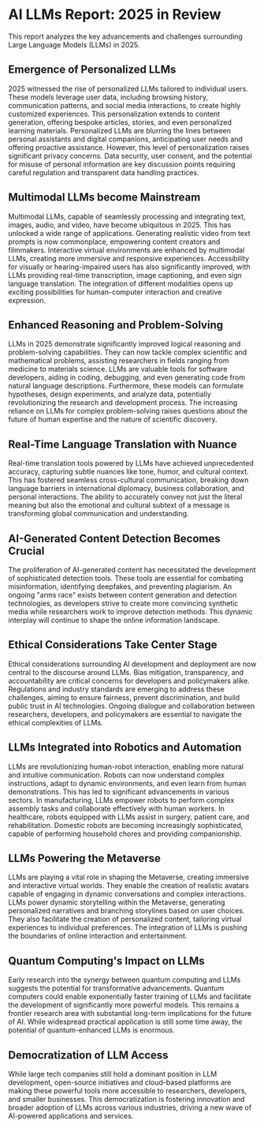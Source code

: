 # AI LLMs Report: 2025 in Review

This report analyzes the key advancements and challenges surrounding Large Language Models (LLMs) in 2025.

## Emergence of Personalized LLMs

2025 witnessed the rise of personalized LLMs tailored to individual users. These models leverage user data, including browsing history, communication patterns, and social media interactions, to create highly customized experiences. This personalization extends to content generation, offering bespoke articles, stories, and even personalized learning materials.  Personalized LLMs are blurring the lines between personal assistants and digital companions, anticipating user needs and offering proactive assistance. However, this level of personalization raises significant privacy concerns. Data security, user consent, and the potential for misuse of personal information are key discussion points requiring careful regulation and transparent data handling practices.

## Multimodal LLMs become Mainstream

Multimodal LLMs, capable of seamlessly processing and integrating text, images, audio, and video, have become ubiquitous in 2025.  This has unlocked a wide range of applications. Generating realistic video from text prompts is now commonplace, empowering content creators and filmmakers. Interactive virtual environments are enhanced by multimodal LLMs, creating more immersive and responsive experiences.  Accessibility for visually or hearing-impaired users has also significantly improved, with LLMs providing real-time transcription, image captioning, and even sign language translation. The integration of different modalities opens up exciting possibilities for human-computer interaction and creative expression.

## Enhanced Reasoning and Problem-Solving

LLMs in 2025 demonstrate significantly improved logical reasoning and problem-solving capabilities.  They can now tackle complex scientific and mathematical problems, assisting researchers in fields ranging from medicine to materials science. LLMs are valuable tools for software developers, aiding in coding, debugging, and even generating code from natural language descriptions.  Furthermore, these models can formulate hypotheses, design experiments, and analyze data, potentially revolutionizing the research and development process. The increasing reliance on LLMs for complex problem-solving raises questions about the future of human expertise and the nature of scientific discovery.

## Real-Time Language Translation with Nuance

Real-time translation tools powered by LLMs have achieved unprecedented accuracy, capturing subtle nuances like tone, humor, and cultural context. This has fostered seamless cross-cultural communication, breaking down language barriers in international diplomacy, business collaboration, and personal interactions. The ability to accurately convey not just the literal meaning but also the emotional and cultural subtext of a message is transforming global communication and understanding.

## AI-Generated Content Detection Becomes Crucial

The proliferation of AI-generated content has necessitated the development of sophisticated detection tools. These tools are essential for combating misinformation, identifying deepfakes, and preventing plagiarism.  An ongoing "arms race" exists between content generation and detection technologies, as developers strive to create more convincing synthetic media while researchers work to improve detection methods. This dynamic interplay will continue to shape the online information landscape.

## Ethical Considerations Take Center Stage

Ethical considerations surrounding AI development and deployment are now central to the discourse around LLMs.  Bias mitigation, transparency, and accountability are critical concerns for developers and policymakers alike. Regulations and industry standards are emerging to address these challenges, aiming to ensure fairness, prevent discrimination, and build public trust in AI technologies.  Ongoing dialogue and collaboration between researchers, developers, and policymakers are essential to navigate the ethical complexities of LLMs.

## LLMs Integrated into Robotics and Automation

LLMs are revolutionizing human-robot interaction, enabling more natural and intuitive communication. Robots can now understand complex instructions, adapt to dynamic environments, and even learn from human demonstrations.  This has led to significant advancements in various sectors. In manufacturing, LLMs empower robots to perform complex assembly tasks and collaborate effectively with human workers.  In healthcare, robots equipped with LLMs assist in surgery, patient care, and rehabilitation.  Domestic robots are becoming increasingly sophisticated, capable of performing household chores and providing companionship.

## LLMs Powering the Metaverse

LLMs are playing a vital role in shaping the Metaverse, creating immersive and interactive virtual worlds. They enable the creation of realistic avatars capable of engaging in dynamic conversations and complex interactions. LLMs power dynamic storytelling within the Metaverse, generating personalized narratives and branching storylines based on user choices.  They also facilitate the creation of personalized content, tailoring virtual experiences to individual preferences.  The integration of LLMs is pushing the boundaries of online interaction and entertainment.

## Quantum Computing's Impact on LLMs

Early research into the synergy between quantum computing and LLMs suggests the potential for transformative advancements. Quantum computers could enable exponentially faster training of LLMs and facilitate the development of significantly more powerful models.  This remains a frontier research area with substantial long-term implications for the future of AI.  While widespread practical application is still some time away, the potential of quantum-enhanced LLMs is enormous.

## Democratization of LLM Access

While large tech companies still hold a dominant position in LLM development, open-source initiatives and cloud-based platforms are making these powerful tools more accessible to researchers, developers, and smaller businesses. This democratization is fostering innovation and broader adoption of LLMs across various industries, driving a new wave of AI-powered applications and services.